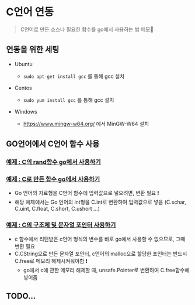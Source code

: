 # C언어 연동
> C언어로 만든 소스나 필요한 함수를 go에서 사용하는 법 메모📝   


## 연동을 위한 세팅
+ Ubuntu
   + `sudo apt-get install gcc` 를 통해 gcc 설치

+ Centos
   + `sudo yum install gcc` 를 통해 gcc 설치

+ Windows
   + https://www.mingw-w64.org/ 에서 MinGW-W64 설치

## GO언어에서 C언어 함수 사용

### [예제 : C의 rand함수 go에서 사용하기](https://github.com/sujiny-tech/TIL/blob/main/programming/Golang/c_go/cgo_example/c_rand_example.go)   
### [예제 : C로 만든 함수 go에서 사용하기](https://github.com/sujiny-tech/TIL/blob/main/programming/Golang/c_go/cgo_example/c_go_example.go)
+ Go 언어의 자료형을 C언어 함수에 입력값으로 넣으려면, 변환 필요 ❗
+ 해당 예제에서는 Go 언어의 int형을 C.int로 변환하여 입력값으로 넣음 (C.schar, C.uint, C.float, C.short, C.ushort ...)

### [예제 : C의 구조체 및 문자열 포인터 사용하기](https://github.com/sujiny-tech/TIL/blob/main/programming/Golang/c_go/cgo_example/c_memory_example.go)
+ c 함수에서 리턴받은 c언어 형식의 변수를 바로 go에서 사용할 수 없으므로, 그때 변환 필요
+ C.CString으로 만든 문자열 포인터, c언어의 malloc으로 할당한 포인터는 반드시 C.free로 메모리 해제시켜줘야함 ❗
   + go에서 c에 관한 메모리 해제할 때, unsafe.Pointer로 변환하여 C.free함수에 넣어줌

## TODO...
